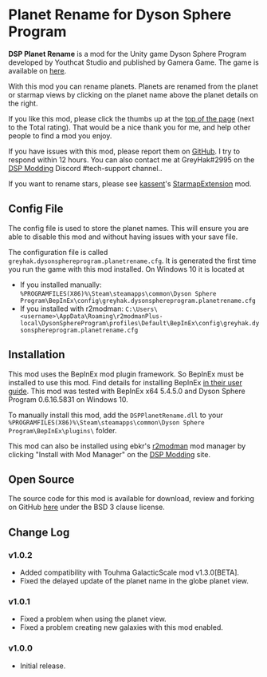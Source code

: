 # Planet Rename for Dyson Sphere Program

**DSP Planet Rename** is a mod for the Unity game Dyson Sphere Program developed by Youthcat Studio and published by Gamera Game.  The game is available on [here](https://store.steampowered.com/app/1366540/Dyson_Sphere_Program/).

With this mod you can rename planets.  Planets are renamed from the planet or starmap views by clicking on the planet name above the planet details on the right.

If you like this mod, please click the thumbs up at the [top of the page](https://dsp.thunderstore.io/package/GreyHak/DSP_Planet_Rename/) (next to the Total rating).  That would be a nice thank you for me, and help other people to find a mod you enjoy.

If you have issues with this mod, please report them on [GitHub](https://github.com/GreyHak/dsp-planet-rename/issues).  I try to respond within 12 hours.    You can also contact me at GreyHak#2995 on the [DSP Modding](https://discord.gg/XxhyTNte) Discord #tech-support channel..

If you want to rename stars, please see [kassent](https://dsp.thunderstore.io/package/kassent/)'s [StarmapExtension](https://dsp.thunderstore.io/package/kassent/StarmapExtension/) mod.

## Config File
The config file is used to store the planet names.  This will ensure you are able to disable this mod and without having issues with your save file.

The configuration file is called `greyhak.dysonsphereprogram.planetrename.cfg`.  It is generated the first time you run the game with this mod installed.  On Windows 10 it is located at
 - If you installed manually:  `%PROGRAMFILES(X86)%\Steam\steamapps\common\Dyson Sphere Program\BepInEx\config\greyhak.dysonsphereprogram.planetrename.cfg`
 - If you installed with r2modman:  `C:\Users\<username>\AppData\Roaming\r2modmanPlus-local\DysonSphereProgram\profiles\Default\BepInEx\config\greyhak.dysonsphereprogram.planetrename.cfg`

## Installation
This mod uses the BepInEx mod plugin framework.  So BepInEx must be installed to use this mod.  Find details for installing BepInEx [in their user guide](https://bepinex.github.io/bepinex_docs/master/articles/user_guide/installation/index.html#installing-bepinex-1).  This mod was tested with BepInEx x64 5.4.5.0 and Dyson Sphere Program 0.6.16.5831 on Windows 10.

To manually install this mod, add the `DSPPlanetRename.dll` to your `%PROGRAMFILES(X86)%\Steam\steamapps\common\Dyson Sphere Program\BepInEx\plugins\` folder.

This mod can also be installed using ebkr's [r2modman](https://dsp.thunderstore.io/package/ebkr/r2modman/) mod manager by clicking "Install with Mod Manager" on the [DSP Modding](https://dsp.thunderstore.io/package/GreyHak/DSP_Planet_Rename/) site.

## Open Source
The source code for this mod is available for download, review and forking on GitHub [here](https://github.com/GreyHak/dsp-planet-rename) under the BSD 3 clause license.

## Change Log
### v1.0.2
 - Added compatibility with Touhma GalacticScale mod v1.3.0[BETA].
 - Fixed the delayed update of the planet name in the globe planet view.
### v1.0.1
 - Fixed a problem when using the planet view.
 - Fixed a problem creating new galaxies with this mod enabled.
### v1.0.0
 - Initial release.
